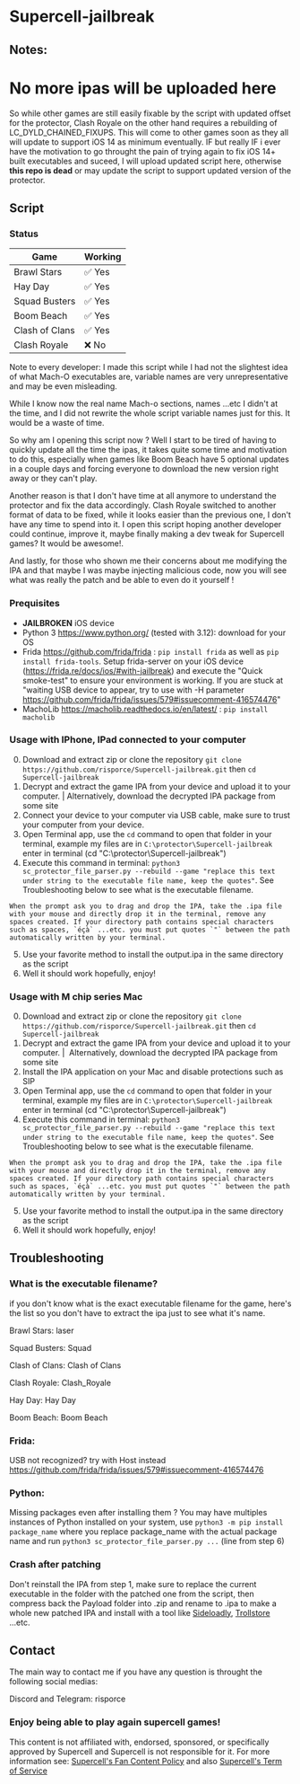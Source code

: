 # Supercell-jailbreak

## Notes: ##
# **No more ipas will be uploaded here**

So while other games are still easily fixable by the script with updated offset for the protector, Clash Royale on the other hand requires a rebuilding of LC_DYLD_CHAINED_FIXUPS. This will come to other games soon as they all will update to support iOS 14 as minimum eventually. IF but really IF i ever have the motivation to go throught the pain of trying again to fix iOS 14+ built executables and suceed, I will upload updated script here, otherwise **this repo is dead** or may update the script to support updated version of the protector.

## Script ##

### Status
| Game           | Working|
|----------------|--------|
| Brawl Stars    | ✅ Yes |
| Hay Day        | ✅ Yes |
| Squad Busters  | ✅ Yes |
| Boom Beach     | ✅ Yes |
| Clash of Clans | ✅ Yes |
| Clash Royale   | ❌ No  |

Note to every developer: I made this script while I had not the slightest idea of what Mach-O executables are, variable names are very unrepresentative and may be even misleading.

While I know now the real name Mach-o sections, names ...etc I didn't at the time, and I did not rewrite the whole script variable names just for this. It would be a waste of time.

So why am I opening this script now ? Well I start to be tired of having to quickly update all the time the ipas, it takes quite some time and motivation to do this, especially when games like Boom Beach have 5 optional updates in a couple days and forcing everyone to download the new version right away or they can't play.

Another reason is that I don't have time at all anymore to understand the protector and fix the data accordingly. Clash Royale switched to another format of data to be fixed, while it looks easier than the previous one, I don't have any time to spend into it. I open this script hoping another developer could continue, improve it, maybe finally making a dev tweak for Supercell games? It would be awesome!.

And lastly, for those who shown me their concerns about me modifying the IPA and that maybe I was maybe injecting malicious code, now you will see what was really the patch and be able to even do it yourself !


  ### Prequisites  
  -  **JAILBROKEN** iOS device
  -  Python 3 https://www.python.org/ (tested with 3.12): download for your OS 
  -  Frida https://github.com/frida/frida : `pip install frida` as well as `pip install frida-tools`. Setup frida-server on your iOS device (https://frida.re/docs/ios/#with-jailbreak) and execute the "Quick smoke-test" to ensure your environment is working. If you are stuck at "waiting USB device to appear, try to use with -H parameter https://github.com/frida/frida/issues/579#issuecomment-416574476"
  -  MachoLib https://macholib.readthedocs.io/en/latest/ : `pip install macholib`

  ### Usage with IPhone, IPad connected to your computer
  0. Download and extract zip or clone the repository `git clone https://github.com/risporce/Supercell-jailbreak.git` then `cd Supercell-jailbreak`
  1. Decrypt and extract the game IPA from your device and upload it to your computer. | Alternatively, download the decrypted IPA package from some site
  2. Connect your device to your computer via USB cable, make sure to trust your computer from your device.
  3. Open Terminal app, use the `cd` command to open that folder in your terminal, example my files are in `C:\protector\Supercell-jailbreak` enter in terminal  (cd "C:\protector\Supercell-jailbreak")
  4. Execute this command in terminal: `python3 sc_protector_file_parser.py --rebuild --game "replace this text under string to the executable file name, keep the quotes"`. See Troubleshooting below to see what is the executable filename.
  
    When the prompt ask you to drag and drop the IPA, take the .ipa file with your mouse and directly drop it in the terminal, remove any spaces created. If your directory path contains special characters such as spaces, `éçà` ...etc. you must put quotes `"` between the path automatically written by your terminal. 

  5. Use your favorite method to install the output.ipa in the same directory as the script
  6. Well it should work hopefully, enjoy!

  ### Usage with M chip series Mac
  0. Download and extract zip or clone the repository `git clone https://github.com/risporce/Supercell-jailbreak.git` then `cd Supercell-jailbreak`
  1. Decrypt and extract the game IPA from your device and upload it to your computer. |   Alternatively, download the decrypted IPA package from some site
  2. Install the IPA application on your Mac and disable protections such as SIP
  3. Open Terminal app, use the `cd` command to open that folder in your terminal, example my files are in `C:\protector\Supercell-jailbreak` enter in terminal  (cd "C:\protector\Supercell-jailbreak")
  4. Execute this command in terminal: `python3 sc_protector_file_parser.py --rebuild --game "replace this text under string to the executable file name, keep the quotes"`. See Troubleshooting below to see what is the executable filename.
  
    When the prompt ask you to drag and drop the IPA, take the .ipa file with your mouse and directly drop it in the terminal, remove any spaces created. If your directory path contains special characters such as spaces, `éçà` ...etc. you must put quotes `"` between the path automatically written by your terminal. 

  5. Use your favorite method to install the output.ipa in the same directory as the script
  6. Well it should work hopefully, enjoy!


## Troubleshooting

### What is the executable filename?
if you don't know what is the exact executable filename for the game, here's the list so you don't have to extract the ipa just to see what it's name.

Brawl Stars: laser

Squad Busters: Squad

Clash of Clans: Clash of Clans

Clash Royale: Clash_Royale

Hay Day: Hay Day

Boom Beach: Boom Beach


### Frida:

USB not recognized? try with Host instead https://github.com/frida/frida/issues/579#issuecomment-416574476

### Python:
 Missing packages even after installing them ? You may have multiples instances of Python installed on your system, use `python3 -m pip install package_name` where you replace package_name with the actual package name and run `python3 sc_protector_file_parser.py ...` (line from step 6)

 ### Crash after patching
Don't reinstall the IPA from step 1, make sure to replace the current executable in the folder with the patched one from the script, then compress back the Payload folder into .zip and rename to .ipa to make a whole new patched IPA and install with a tool like [Sideloadly](https://sideloadly.io/), [Trollstore](https://trollstore.app/) ...etc.


## Contact ##
The main way to contact me if you have any question is throught the following social medias:

Discord and Telegram: risporce

### Enjoy being able to play again supercell games! ###
This content is not affiliated with, endorsed, sponsored, or specifically approved by Supercell and Supercell is not responsible for it. For more information see: [Supercell's Fan Content Policy](https://supercell.com/en/fan-content-policy/) and also [Supercell's Term of Service](https://supercell.com/en/terms-of-service/)
